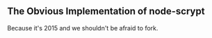 
## The Obvious Implementation of node-scrypt

Because it's 2015 and we shouldn't be afraid to fork.
